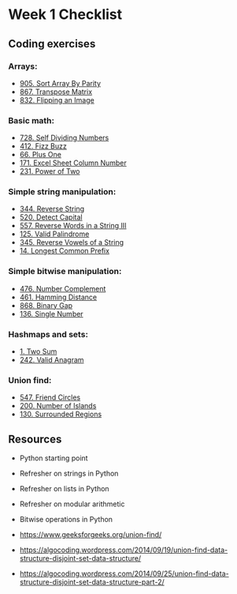 # Week 1 Checklist

## Coding exercises

### Arrays:
*   [905. Sort Array By Parity](https://leetcode.com/problems/sort-array-by-parity)
*   [867. Transpose Matrix](https://leetcode.com/problems/transpose-matrix)
*   [832. Flipping an Image](https://leetcode.com/problems/flipping-an-image)

### Basic math:
*   [728. Self Dividing Numbers](https://leetcode.com/problems/self-dividing-numbers)
*   [412. Fizz Buzz](https://leetcode.com/problems/fizz-buzz)
*   [66. Plus One](https://leetcode.com/problems/plus-one)
*   [171. Excel Sheet Column Number](https://leetcode.com/problems/excel-sheet-column-number)
*   [231. Power of Two](https://leetcode.com/problems/power-of-two)

### Simple string manipulation:
*   [344. Reverse String](https://leetcode.com/problems/reverse-string)
*   [520. Detect Capital](https://leetcode.com/problems/detect-capital)
*   [557. Reverse Words in a String III](https://leetcode.com/problems/reverse-words-in-a-string-iii)
*   [125. Valid Palindrome](https://leetcode.com/problems/valid-palindrome)
*   [345. Reverse Vowels of a String](https://leetcode.com/problems/reverse-vowels-of-a-string)
*   [14. Longest Common Prefix](https://leetcode.com/problems/longest-common-prefix)

### Simple bitwise manipulation:
*   [476. Number Complement](https://leetcode.com/problems/number-complement)
*   [461. Hamming Distance](https://leetcode.com/problems/hamming-distance/)
*   [868. Binary Gap](https://leetcode.com/problems/binary-gap)
*   [136. Single Number](https://leetcode.com/problems/single-number)

### Hashmaps and sets:
*   [1. Two Sum](https://leetcode.com/problems/two-sum/)
*   [242. Valid Anagram](https://leetcode.com/problems/valid-anagram/)

### Union find:
*   [547. Friend Circles](https://leetcode.com/problems/friend-circles)
*   [200. Number of Islands](https://leetcode.com/problems/number-of-islands)
*   [130. Surrounded Regions](https://leetcode.com/problems/surrounded-regions)

## Resources
* Python starting point
* Refresher on strings in Python
* Refresher on lists in Python
* Refresher on modular arithmetic
* Bitwise operations in Python

* https://www.geeksforgeeks.org/union-find/
* https://algocoding.wordpress.com/2014/09/19/union-find-data-structure-disjoint-set-data-structure/
* https://algocoding.wordpress.com/2014/09/25/union-find-data-structure-disjoint-set-data-structure-part-2/

